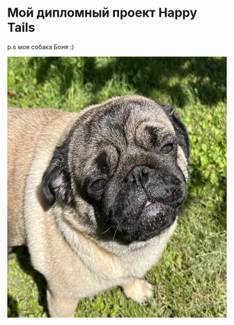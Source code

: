 # Мой дипломный проект Happy Tails
p.s моя собака Боня :)

<p align="center">
  <img width="600" height="600" src="https://github.com/Pampkit/HappyTails/blob/master/bonya.jpg">
</p>

